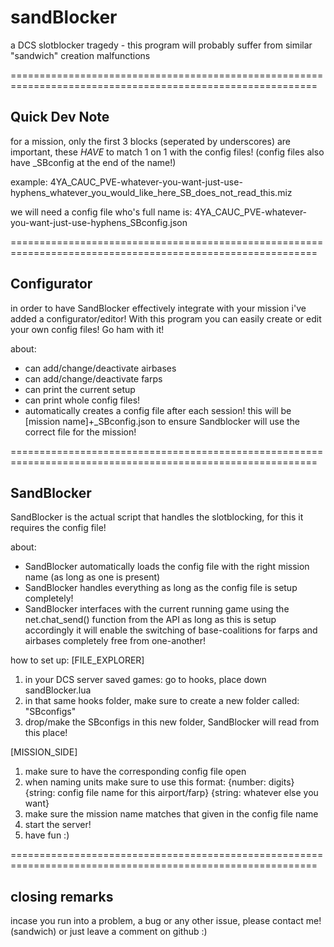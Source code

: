 # sandBlocker

a DCS slotblocker tragedy - this program will probably suffer from similar "sandwich" creation malfunctions

===========================================================================================================

## Quick Dev Note
for a mission, only the first 3 blocks (seperated by underscores) are important, these *HAVE* to match 1 on 1 with the config files! (config files also have _SBconfig at the end of the name!)

example:
4YA_CAUC_PVE-whatever-you-want-just-use-hyphens_whatever_you_would_like_here_SB_does_not_read_this.miz

we will need a config file who's full name is:
4YA_CAUC_PVE-whatever-you-want-just-use-hyphens_SBconfig.json

===========================================================================================================

## Configurator

in order to have SandBlocker effectively integrate with your mission i've added a configurator/editor! With this program you can easily create or edit your own config files! Go ham with it!

about:

- can add/change/deactivate airbases
- can add/change/deactivate farps
- can print the current setup
- can print whole config files!
- automatically creates a config file after each session! this will be [mission name]+_SBconfig.json to ensure Sandblocker
  will use the correct file for the mission!

===========================================================================================================

## SandBlocker

SandBlocker is the actual script that handles the slotblocking, for this it requires the config file!

about:

- SandBlocker automatically loads the config file with the right mission name (as long as one is present)
- SandBlocker handles everything as long as the config file is setup completely!
- SandBlocker interfaces with the current running game using the net.chat_send() function from the API
  as long as this is setup accordingly it will enable the switching of base-coalitions for farps and airbases
  completely free from one-another!

how to set up:
[FILE_EXPLORER]

1. in your DCS server saved games: go to hooks, place down sandBlocker.lua
2. in that same hooks folder, make sure to create a new folder called: "SBconfigs"
3. drop/make the SBconfigs in this new folder, SandBlocker will read from this place!

[MISSION_SIDE]

1. make sure to have the corresponding config file open
2. when naming units make sure to use this format:
   {number: digits} {string: config file name for this airport/farp} {string: whatever else you want}
3. make sure the mission name matches that given in the config file name
4. start the server!
5. have fun :)

===========================================================================================================

## closing remarks

incase you run into a problem, a bug or any other issue, please contact me! (sandwich)
or just leave a comment on github :)
